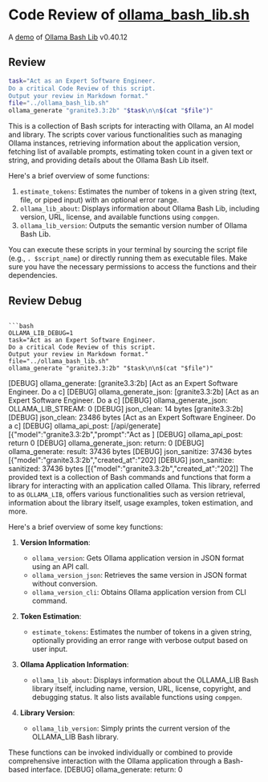 # Code Review of [ollama_bash_lib.sh](../ollama_bash_lib.sh)

A [demo](../README.md#demos) of [Ollama Bash Lib](https://github.com/attogram/ollama-bash-lib) v0.40.12

## Review

```bash
task="Act as an Expert Software Engineer.
Do a critical Code Review of this script.
Output your review in Markdown format."
file="../ollama_bash_lib.sh"
ollama_generate "granite3.3:2b" "$task\n\n$(cat "$file")"
```
This is a collection of Bash scripts for interacting with Ollama, an AI model and library. The scripts cover various functionalities such as managing Ollama instances, retrieving information about the application version, fetching list of available prompts, estimating token count in a given text or string, and providing details about the Ollama Bash Lib itself.

Here's a brief overview of some functions:

1. `estimate_tokens`: Estimates the number of tokens in a given string (text, file, or piped input) with an optional error range.
2. `ollama_lib_about`: Displays information about Ollama Bash Lib, including version, URL, license, and available functions using `compgen`.
3. `ollama_lib_version`: Outputs the semantic version number of Ollama Bash Lib.

You can execute these scripts in your terminal by sourcing the script file (e.g., `. $script_name`) or directly running them as executable files. Make sure you have the necessary permissions to access the functions and their dependencies.

## Review Debug
```

```bash
OLLAMA_LIB_DEBUG=1
task="Act as an Expert Software Engineer.
Do a critical Code Review of this script.
Output your review in Markdown format."
file="../ollama_bash_lib.sh"
ollama_generate "granite3.3:2b" "$task\n\n$(cat "$file")"
```
[DEBUG] ollama_generate: [granite3.3:2b] [Act as an Expert Software Engineer.
Do a c]
[DEBUG] ollama_generate_json: [granite3.3:2b] [Act as an Expert Software Engineer.
Do a c]
[DEBUG] ollama_generate_json: OLLAMA_LIB_STREAM: 0
[DEBUG] json_clean: 14 bytes [granite3.3:2b]
[DEBUG] json_clean: 23486 bytes [Act as an Expert Software Engineer.
Do a c]
[DEBUG] ollama_api_post: [/api/generate] [{"model":"granite3.3:2b","prompt":"Act as ]
[DEBUG] ollama_api_post: return 0
[DEBUG] ollama_generate_json: return: 0
[DEBUG] ollama_generate: result: 37436 bytes
[DEBUG] json_sanitize: 37436 bytes [{"model":"granite3.3:2b","created_at":"202]
[DEBUG] json_sanitize: sanitized: 37436 bytes [[{"model":"granite3.3:2b","created_at":"202]]
The provided text is a collection of Bash commands and functions that form a library for interacting with an application called Ollama. This library, referred to as `OLLAMA_LIB`, offers various functionalities such as version retrieval, information about the library itself, usage examples, token estimation, and more.

Here's a brief overview of some key functions:

1. **Version Information**:
   - `ollama_version`: Gets Ollama application version in JSON format using an API call.
   - `ollama_version_json`: Retrieves the same version in JSON format without conversion.
   - `ollama_version_cli`: Obtains Ollama application version from CLI command.

2. **Token Estimation**:
   - `estimate_tokens`: Estimates the number of tokens in a given string, optionally providing an error range with verbose output based on user input.

3. **Ollama Application Information**:
   - `ollama_lib_about`: Displays information about the OLLAMA_LIB Bash library itself, including name, version, URL, license, copyright, and debugging status. It also lists available functions using `compgen`.

4. **Library Version**:
   - `ollama_lib_version`: Simply prints the current version of the OLLAMA_LIB Bash library.

These functions can be invoked individually or combined to provide comprehensive interaction with the Ollama application through a Bash-based interface.
[DEBUG] ollama_generate: return: 0
```
